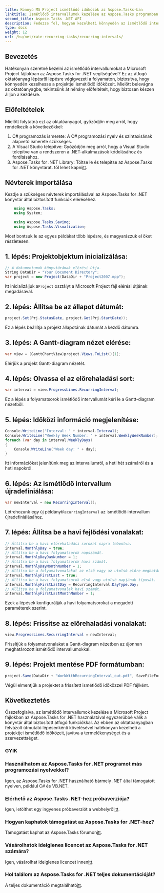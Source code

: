 ```yaml
---
title: Könnyű MS Project ismétlődő időközök az Aspose.Tasks-ban
linktitle: Ismétlődő intervallumok kezelése az Aspose.Tasks programban
second_title: Aspose.Tasks .NET API
description: Fedezze fel, hogyan kezelheti könnyedén az ismétlődő intervallumokat az MS Projectben az Aspose.Tasks for .NET segítségével.
type: docs
weight: 12
url: /hu/net/rate-recurring-tasks/recurring-intervals/
---
```

## Bevezetés
Hatékonyan szeretné kezelni az ismétlődő intervallumokat a Microsoft Project fájlokban az Aspose.Tasks for .NET segítségével? Ez az átfogó oktatóanyag lépésről lépésre végigvezeti a folyamaton, biztosítva, hogy könnyedén kezelhesse a projektjei ismétlődő időközeit. Mielőtt belevágna az oktatóanyagba, tekintsünk át néhány előfeltételt, hogy biztosan készen álljon a kezdésre.
## Előfeltételek
Mielőtt folytatná ezt az oktatóanyagot, győződjön meg arról, hogy rendelkezik a következőkkel:
1. C# programozás ismerete: A C# programozási nyelv és szintaxisának alapvető ismerete szükséges.
2. A Visual Studio telepítve: Győződjön meg arról, hogy a Visual Studio telepítve van a rendszeren a .NET-alkalmazások kódolásához és fordításához.
3. Aspose.Tasks for .NET Library: Töltse le és telepítse az Aspose.Tasks for .NET könyvtárat. től lehet kapni[itt](https://releases.aspose.com/tasks/net/).

## Névterek importálása
Kezdje a szükséges névterek importálásával az Aspose.Tasks for .NET könyvtár által biztosított funkciók eléréséhez.
   
```csharp
    using Aspose.Tasks;
    using System;
    
    using Aspose.Tasks.Saving;
    using Aspose.Tasks.Visualization;
```
Most bontsuk le az egyes példákat több lépésre, és magyarázzuk el őket részletesen.
## 1. lépés: Projektobjektum inicializálása:
```csharp
// A dokumentumok könyvtárának elérési útja.
String DataDir = "Your Document Directory";
var project = new Project(DataDir + "Project2007.mpp");
```
 Itt inicializáljuk a`Project` osztályt a Microsoft Project fájl elérési útjának megadásával.
## 2. lépés: Állítsa be az állapot dátumát:
```csharp
project.Set(Prj.StatusDate, project.Get(Prj.StartDate));
```
Ez a lépés beállítja a projekt állapotának dátumát a kezdő dátumra.
## 3. lépés: A Gantt-diagram nézet elérése:
```csharp
var view = (GanttChartView)project.Views.ToList()[1];
```
Elérjük a projekt Gantt-diagram nézetét.
## 4. lépés: Olvassa el az előrehaladási sort:
```csharp
var interval = view.ProgressLines.RecurringInterval;
```
Ez a lépés a folyamatsorok ismétlődő intervallumát kéri le a Gantt-diagram nézetből.
## 5. lépés: Időközi információ megjelenítése:
```csharp
Console.WriteLine("Interval: " + interval.Interval);
Console.WriteLine("Weekly Week Number: " + interval.WeeklyWeekNumber);
foreach (var day in interval.WeeklyDays)
{
    Console.WriteLine("Week day: " + day);
}
```
Itt információkat jelenítünk meg az intervallumról, a heti hét számáról és a heti napokról.
## 6. lépés: Az ismétlődő intervallum újradefiniálása:
```csharp
var newInterval = new RecurringInterval();
```
 Létrehozunk egy új példányt`RecurringInterval` az ismétlődő intervallum újradefiniálásához.
## 7. lépés: Állítsa be a havi fejlődési vonalakat:
```csharp
// Állítsa be a havi előrehaladási sorokat napra lebontva.
interval.MonthlyDay = true;
// Állítsa be a havi folyamatsorok napszámát.
interval.MonthlyDayDayNumber = 1;
// Állítsa be a havi folyamatsorok havi számát.
interval.MonthlyDayMonthNumber = 1;
// Állítsa be a folyamatvonalakat az első vagy az utolsó előre meghatározott nap szerint.
interval.MonthlyFirstLast = true;
// Állítsa be a havi folyamatsorok első vagy utolsó napjának típusát.
interval.MonthlyFirstLastDay = RecurringInterval.DayType.Day;
// Állítsa be a folyamatvonalak havi számát.
interval.MonthlyFirstLastMonthNumber = 1;
```
Ezek a lépések konfigurálják a havi folyamatsorokat a megadott paraméterek szerint.
## 8. lépés: Frissítse az előrehaladási vonalakat:
```csharp
view.ProgressLines.RecurringInterval = newInterval;
```
Frissítjük a folyamatvonalakat a Gantt-diagram nézetben az újonnan meghatározott ismétlődő intervallumokkal.
## 9. lépés: Projekt mentése PDF formátumban:
```csharp
project.Save(DataDir + "WorkWithRecurringInterval_out.pdf", SaveFileFormat.Pdf);
```
Végül elmentjük a projektet a frissített ismétlődő időközzel PDF fájlként.

## Következtetés
Összefoglalva, az ismétlődő intervallumok kezelése a Microsoft Project fájlokban az Aspose.Tasks for .NET használatával egyszerűbbé válik a könyvtár által biztosított átfogó funkciókkal. Az ebben az oktatóanyagban felvázolt útmutató lépésenkénti követésével hatékonyan kezelheti a projektjei ismétlődő időközeit, javítva a termelékenységet és a szervezettséget.
### GYIK
### Használhatom az Aspose.Tasks for .NET programot más programozási nyelvekkel?
Igen, az Aspose.Tasks for .NET használható bármely .NET által támogatott nyelven, például C# és VB.NET.
### Elérhető az Aspose.Tasks .NET-hez próbaverziója?
 Igen, letölthet egy ingyenes próbaverziót a webhelyről[itt](https://releases.aspose.com/).
### Hogyan kaphatok támogatást az Aspose.Tasks for .NET-hez?
 Támogatást kaphat az Aspose.Tasks fórumon[itt](https://forum.aspose.com/c/tasks/15).
### Vásárolhatok ideiglenes licencet az Aspose.Tasks for .NET számára?
 Igen, vásárolhat ideiglenes licencet innen[itt](https://purchase.aspose.com/temporary-license/).
### Hol találom az Aspose.Tasks for .NET teljes dokumentációját?
 A teljes dokumentáció megtalálható[itt](https://reference.aspose.com/tasks/net/).